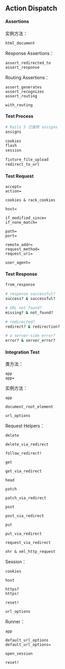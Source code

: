 ## Action Dispatch

#### Assertions

实例方法：

```
html_document
```

Response Assertions：

```
assert_redirected_to
assert_response
```

Routing Assertions：

```
assert_generates
assert_recognizes
assert_routing

with_routing
```

#### Test Process

```ruby
# Rails 5 已废除 assigns
assigns

cookies
flash
session

fixture_file_upload
redirect_to_url
```

#### Test Request

```
accept=
action=

cookies & rack_cookies

host=

if_modified_since=
if_none_match=

path=
port=

remote_addr=
request_method=
request_uri=

user_agent=
```

#### Test Response

```ruby
from_response

# response successful?
success? & successful?

# URL not found?
missing? & not_found?

# redirected?
redirect? & redirection?

# a server-side error?
error? & server_error?
```

#### Integration Test

类方法：

```
app
app=
```

实例方法：

```
app

document_root_element

url_options
```

Request Helpers：

```
delete

delete_via_redirect

follow_redirect!

get

get_via_redirect

head

patch

patch_via_redirect

post

post_via_redirect

put

put_via_redirect

request_via_redirect

xhr & xml_http_request
```

Session：

```
cookies

host

https?
https!

reset!

url_options
```

Runner：

```
app

default_url_options
default_url_options=

open_session

reset!
```
